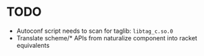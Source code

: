 TODO
====

* Autoconf script needs to scan for taglib: `libtag_c.so.0`
* Translate scheme/* APIs from naturalize component into racket equivalents
